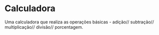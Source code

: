 # Calculadora
Uma calculadora que realiza as operações básicas - adição// subtração// multiplicação// divisão// porcentagem.
